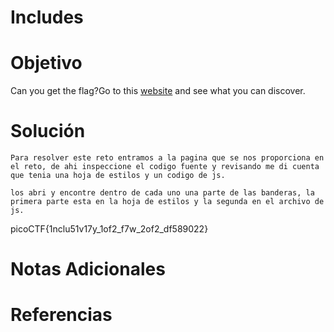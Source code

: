 # Includes

# Objetivo
Can you get the flag?Go to this [website](http://saturn.picoctf.net:50761/) and see what you can discover.
# Solución
```
Para resolver este reto entramos a la pagina que se nos proporciona en el reto, de ahi inspeccione el codigo fuente y revisando me di cuenta que tenia una hoja de estilos y un codigo de js.

los abri y encontre dentro de cada uno una parte de las banderas, la primera parte esta en la hoja de estilos y la segunda en el archivo de js.
```
picoCTF{1nclu51v17y_1of2_f7w_2of2_df589022}
# Notas Adicionales

# Referencias